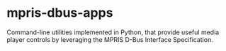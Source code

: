 # mpris-dbus-apps
Command-line utilities implemented in Python, that provide useful media player controls by leveraging the MPRIS D-Bus Interface Specification.
